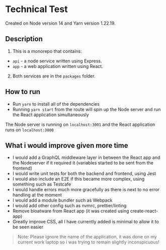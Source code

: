 # Technical Test

Created on Node version 14 and Yarn version 1.22.19.

## Description

1. This is a monorepo that contains:

- `api` - a node service written using Express.
- `app` - a web application written using React.

2. Both services are in the `packages` folder.

## How to run

- Run `yarn` to install all of the dependencies
- Running `yarn start` from the route will spin up the Node server and run the React application simultaneously

The Node server is running on `localhost:3001` and the React application runs on `localhost:3000`

## What i would improve given more time

- I would add a GraphQL middleware layer in between the React app and the Nodeserver if it required it (variables started to be sent from the frontend)
- I would write unit tests for both the backend and frontend, using Jest
- I would also include an E2E if this became more complex, using something such as Testcafe
- I would handle errors much more gracefully as there is next to no error handling at the moment
- I would add a module bundler such as Webpack
- I would add other config such as nvmrc, prettier/linting
- Remove bloatware from React app (it was created using create-react-app)
- Greatly improve CSS, all I have currently added is minimal to allow it to be seen easier

> Note: Please ignore the name of the application, it was done on my current work laptop so i was trying to remain slightly inconspicuous!
